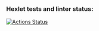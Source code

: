 ### Hexlet tests and linter status:
[![Actions Status](https://github.com/lastpatrol/project-lvl1-s462/workflows/hexlet-check/badge.svg)](https://github.com/lastpatrol/project-lvl1-s462/actions)